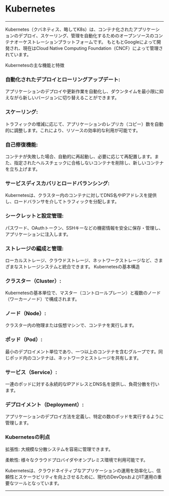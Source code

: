 
###
# Kubernetes
### 

---

Kubernetes（クバネティス、略してK8s）は、コンテナ化されたアプリケーションのデプロイ、スケーリング、管理を自動化するためのオープンソースのコンテナオーケストレーションプラットフォームです。
もともとGoogleによって開発され、現在はCloud Native Computing Foundation（CNCF）によって管理されています。

Kubernetesの主な機能と特徴
### 自動化されたデプロイとローリングアップデート:

アプリケーションのデプロイや更新作業を自動化し、ダウンタイムを最小限に抑えながら新しいバージョンに切り替えることができます。
### スケーリング:

トラフィックの増減に応じて、アプリケーションのレプリカ（コピー）数を自動的に調整します。これにより、リソースの効率的な利用が可能です。
### 自己修復機能:

コンテナが失敗した場合、自動的に再起動し、必要に応じて再配置します。また、指定されたヘルスチェックに合格しないコンテナを削除し、新しいコンテナを立ち上げます。
### サービスディスカバリとロードバランシング:

Kubernetesは、クラスター内のコンテナに対してDNS名やIPアドレスを提供し、ロードバランサを介してトラフィックを分配します。
### シークレットと設定管理:

パスワード、OAuthトークン、SSHキーなどの機密情報を安全に保存・管理し、アプリケーションに注入します。
### ストレージの編成と管理:

ローカルストレージ、クラウドストレージ、ネットワークストレージなど、さまざまなストレージシステムと統合できます。
Kubernetesの基本構造
### クラスター（Cluster）:

Kubernetesの基本単位で、マスター（コントロールプレーン）と複数のノード（ワーカーノード）で構成されます。
### ノード（Node）:

クラスター内の物理または仮想マシンで、コンテナを実行します。
### ポッド（Pod）:

最小のデプロイメント単位であり、一つ以上のコンテナを含むグループです。同じポッド内のコンテナは、ネットワークとストレージを共有します。
### サービス（Service）:

一連のポッドに対する永続的なIPアドレスとDNS名を提供し、負荷分散を行います。
### デプロイメント（Deployment）:

アプリケーションのデプロイ方法を定義し、特定の数のポッドを実行するように管理します。

### Kubernetesの利点
拡張性: 大規模な分散システムを容易に管理できます。

柔軟性: 様々なクラウドプロバイダやオンプレミス環境で利用可能です。

Kubernetesは、クラウドネイティブなアプリケーションの運用を効率化し、信頼性とスケーラビリティを向上させるために、現代のDevOpsおよびIT運用の重要なツールとなっています。

---
